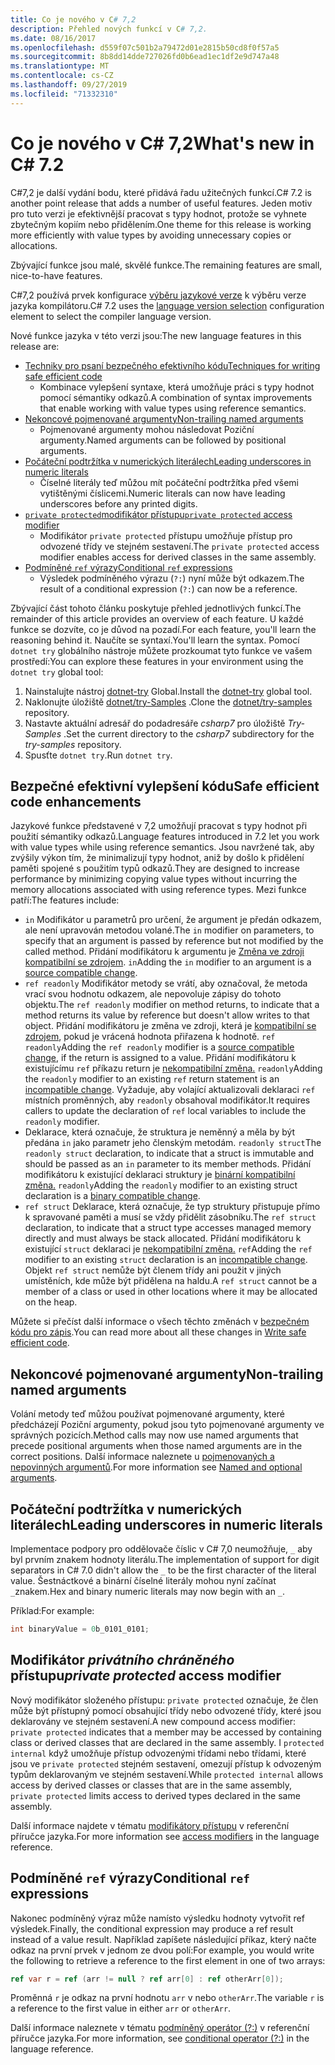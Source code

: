```yaml
---
title: Co je nového v C# 7,2
description: Přehled nových funkcí v C# 7,2.
ms.date: 08/16/2017
ms.openlocfilehash: d559f07c501b2a79472d01e2815b50cd8f0f57a5
ms.sourcegitcommit: 8b8dd14dde727026fd0b6ead1ec1df2e9d747a48
ms.translationtype: MT
ms.contentlocale: cs-CZ
ms.lasthandoff: 09/27/2019
ms.locfileid: "71332310"
---
```

# <a name="whats-new-in-c-72"></a><span data-ttu-id="00ac8-103">Co je nového v C# 7,2</span><span class="sxs-lookup"><span data-stu-id="00ac8-103">What's new in C# 7.2</span></span>

<span data-ttu-id="00ac8-104">C#7,2 je další vydání bodu, které přidává řadu užitečných funkcí.</span><span class="sxs-lookup"><span data-stu-id="00ac8-104">C# 7.2 is another point release that adds a number of useful features.</span></span>
<span data-ttu-id="00ac8-105">Jeden motiv pro tuto verzi je efektivnější pracovat s typy hodnot, protože se vyhnete zbytečným kopiím nebo přidělením.</span><span class="sxs-lookup"><span data-stu-id="00ac8-105">One theme for this release is working more efficiently with value types by avoiding unnecessary copies or allocations.</span></span>

<span data-ttu-id="00ac8-106">Zbývající funkce jsou malé, skvělé funkce.</span><span class="sxs-lookup"><span data-stu-id="00ac8-106">The remaining features are small, nice-to-have features.</span></span>

<span data-ttu-id="00ac8-107">C#7,2 používá prvek konfigurace [výběru jazykové verze](../language-reference/configure-language-version.md) k výběru verze jazyka kompilátoru.</span><span class="sxs-lookup"><span data-stu-id="00ac8-107">C# 7.2 uses the [language version selection](../language-reference/configure-language-version.md) configuration element to select the compiler language version.</span></span>

<span data-ttu-id="00ac8-108">Nové funkce jazyka v této verzi jsou:</span><span class="sxs-lookup"><span data-stu-id="00ac8-108">The new language features in this release are:</span></span>

- [<span data-ttu-id="00ac8-109">Techniky pro psaní bezpečného efektivního kódu</span><span class="sxs-lookup"><span data-stu-id="00ac8-109">Techniques for writing safe efficient code</span></span>](#safe-efficient-code-enhancements)
  - <span data-ttu-id="00ac8-110">Kombinace vylepšení syntaxe, která umožňuje práci s typy hodnot pomocí sémantiky odkazů.</span><span class="sxs-lookup"><span data-stu-id="00ac8-110">A combination of syntax improvements that enable working with value types using reference semantics.</span></span>
- [<span data-ttu-id="00ac8-111">Nekoncové pojmenované argumenty</span><span class="sxs-lookup"><span data-stu-id="00ac8-111">Non-trailing named arguments</span></span>](#non-trailing-named-arguments)
  - <span data-ttu-id="00ac8-112">Pojmenované argumenty mohou následovat Poziční argumenty.</span><span class="sxs-lookup"><span data-stu-id="00ac8-112">Named arguments can be followed by positional arguments.</span></span>
- [<span data-ttu-id="00ac8-113">Počáteční podtržítka v numerických literálech</span><span class="sxs-lookup"><span data-stu-id="00ac8-113">Leading underscores in numeric literals</span></span>](#leading-underscores-in-numeric-literals)
  - <span data-ttu-id="00ac8-114">Číselné literály teď můžou mít počáteční podtržítka před všemi vytištěnými číslicemi.</span><span class="sxs-lookup"><span data-stu-id="00ac8-114">Numeric literals can now have leading underscores before any printed digits.</span></span>
- [<span data-ttu-id="00ac8-115">`private protected`modifikátor přístupu</span><span class="sxs-lookup"><span data-stu-id="00ac8-115">`private protected` access modifier</span></span>](#private-protected-access-modifier)
  - <span data-ttu-id="00ac8-116">Modifikátor `private protected` přístupu umožňuje přístup pro odvozené třídy ve stejném sestavení.</span><span class="sxs-lookup"><span data-stu-id="00ac8-116">The `private protected` access modifier enables access for derived classes in the same assembly.</span></span>
- [<span data-ttu-id="00ac8-117">Podmíněné `ref` výrazy</span><span class="sxs-lookup"><span data-stu-id="00ac8-117">Conditional `ref` expressions</span></span>](#conditional-ref-expressions)
  - <span data-ttu-id="00ac8-118">Výsledek podmíněného výrazu (`?:`) nyní může být odkazem.</span><span class="sxs-lookup"><span data-stu-id="00ac8-118">The result of a conditional expression (`?:`) can now be a reference.</span></span>

<span data-ttu-id="00ac8-119">Zbývající část tohoto článku poskytuje přehled jednotlivých funkcí.</span><span class="sxs-lookup"><span data-stu-id="00ac8-119">The remainder of this article provides an overview of each feature.</span></span> <span data-ttu-id="00ac8-120">U každé funkce se dozvíte, co je důvod na pozadí.</span><span class="sxs-lookup"><span data-stu-id="00ac8-120">For each feature, you'll learn the reasoning behind it.</span></span> <span data-ttu-id="00ac8-121">Naučíte se syntaxí.</span><span class="sxs-lookup"><span data-stu-id="00ac8-121">You'll learn the syntax.</span></span> <span data-ttu-id="00ac8-122">Pomocí `dotnet try` globálního nástroje můžete prozkoumat tyto funkce ve vašem prostředí:</span><span class="sxs-lookup"><span data-stu-id="00ac8-122">You can explore these features in your environment using the `dotnet try` global tool:</span></span>

1. <span data-ttu-id="00ac8-123">Nainstalujte nástroj [dotnet-try](https://github.com/dotnet/try/blob/master/README.md#setup) Global.</span><span class="sxs-lookup"><span data-stu-id="00ac8-123">Install the [dotnet-try](https://github.com/dotnet/try/blob/master/README.md#setup) global tool.</span></span>
1. <span data-ttu-id="00ac8-124">Naklonujte úložiště [dotnet/try-Samples](https://github.com/dotnet/try-samples) .</span><span class="sxs-lookup"><span data-stu-id="00ac8-124">Clone the [dotnet/try-samples](https://github.com/dotnet/try-samples) repository.</span></span>
1. <span data-ttu-id="00ac8-125">Nastavte aktuální adresář do podadresáře *csharp7* pro úložiště *Try-Samples* .</span><span class="sxs-lookup"><span data-stu-id="00ac8-125">Set the current directory to the *csharp7* subdirectory for the *try-samples* repository.</span></span>
1. <span data-ttu-id="00ac8-126">Spusťte `dotnet try`.</span><span class="sxs-lookup"><span data-stu-id="00ac8-126">Run `dotnet try`.</span></span>

## <a name="safe-efficient-code-enhancements"></a><span data-ttu-id="00ac8-127">Bezpečné efektivní vylepšení kódu</span><span class="sxs-lookup"><span data-stu-id="00ac8-127">Safe efficient code enhancements</span></span>

<span data-ttu-id="00ac8-128">Jazykové funkce představené v 7,2 umožňují pracovat s typy hodnot při použití sémantiky odkazů.</span><span class="sxs-lookup"><span data-stu-id="00ac8-128">Language features introduced in 7.2 let you work with value types while using reference semantics.</span></span> <span data-ttu-id="00ac8-129">Jsou navržené tak, aby zvýšily výkon tím, že minimalizují typy hodnot, aniž by došlo k přidělení paměti spojené s použitím typů odkazů.</span><span class="sxs-lookup"><span data-stu-id="00ac8-129">They are designed to increase performance by minimizing copying value types without incurring the memory allocations associated with using reference types.</span></span> <span data-ttu-id="00ac8-130">Mezi funkce patří:</span><span class="sxs-lookup"><span data-stu-id="00ac8-130">The features include:</span></span>

- <span data-ttu-id="00ac8-131">`in` Modifikátor u parametrů pro určení, že argument je předán odkazem, ale není upravován metodou volané.</span><span class="sxs-lookup"><span data-stu-id="00ac8-131">The `in` modifier on parameters, to specify that an argument is passed by reference but not modified by the called method.</span></span> <span data-ttu-id="00ac8-132">Přidání modifikátoru k argumentu je [Změna ve zdroji kompatibilní se zdrojem](version-update-considerations.md#source-compatible-changes). `in`</span><span class="sxs-lookup"><span data-stu-id="00ac8-132">Adding the `in` modifier to an argument is a [source compatible change](version-update-considerations.md#source-compatible-changes).</span></span>
- <span data-ttu-id="00ac8-133">`ref readonly` Modifikátor metody se vrátí, aby označoval, že metoda vrací svou hodnotu odkazem, ale nepovoluje zápisy do tohoto objektu.</span><span class="sxs-lookup"><span data-stu-id="00ac8-133">The `ref readonly` modifier on method returns, to indicate that a method returns its value by reference but doesn't allow writes to that object.</span></span> <span data-ttu-id="00ac8-134">Přidání modifikátoru je změna ve zdroji, která je [kompatibilní se zdrojem](version-update-considerations.md#source-compatible-changes), pokud je vrácená hodnota přiřazena k hodnotě. `ref readonly`</span><span class="sxs-lookup"><span data-stu-id="00ac8-134">Adding the `ref readonly` modifier is a [source compatible change](version-update-considerations.md#source-compatible-changes), if the return is assigned to a value.</span></span> <span data-ttu-id="00ac8-135">Přidání modifikátoru k existujícímu `ref` příkazu return je [nekompatibilní změna.](version-update-considerations.md#incompatible-changes) `readonly`</span><span class="sxs-lookup"><span data-stu-id="00ac8-135">Adding the `readonly` modifier to an existing `ref` return statement is an [incompatible change](version-update-considerations.md#incompatible-changes).</span></span> <span data-ttu-id="00ac8-136">Vyžaduje, aby volající aktualizovali deklaraci `ref` místních proměnných, aby `readonly` obsahoval modifikátor.</span><span class="sxs-lookup"><span data-stu-id="00ac8-136">It requires callers to update the declaration of `ref` local variables to include the `readonly` modifier.</span></span>
- <span data-ttu-id="00ac8-137">Deklarace, která označuje, že struktura je neměnný a měla by být předána `in` jako parametr jeho členským metodám. `readonly struct`</span><span class="sxs-lookup"><span data-stu-id="00ac8-137">The `readonly struct` declaration, to indicate that a struct is immutable and should be passed as an `in` parameter to its member methods.</span></span> <span data-ttu-id="00ac8-138">Přidání modifikátoru k existující deklaraci struktury je [binární kompatibilní změna.](version-update-considerations.md#binary-compatible-changes) `readonly`</span><span class="sxs-lookup"><span data-stu-id="00ac8-138">Adding the `readonly` modifier to an existing struct declaration is a [binary compatible change](version-update-considerations.md#binary-compatible-changes).</span></span>
- <span data-ttu-id="00ac8-139">`ref struct` Deklarace, která označuje, že typ struktury přistupuje přímo k spravované paměti a musí se vždy přidělit zásobníku.</span><span class="sxs-lookup"><span data-stu-id="00ac8-139">The `ref struct` declaration, to indicate that a struct type accesses managed memory directly and must always be stack allocated.</span></span> <span data-ttu-id="00ac8-140">Přidání modifikátoru k existující `struct` deklaraci je [nekompatibilní změna.](version-update-considerations.md#incompatible-changes) `ref`</span><span class="sxs-lookup"><span data-stu-id="00ac8-140">Adding the `ref` modifier to an existing `struct` declaration is an [incompatible change](version-update-considerations.md#incompatible-changes).</span></span> <span data-ttu-id="00ac8-141">Objekt `ref struct` nemůže být členem třídy ani použit v jiných umístěních, kde může být přidělena na haldu.</span><span class="sxs-lookup"><span data-stu-id="00ac8-141">A `ref struct` cannot be a member of a class or used in other locations where it may be allocated on the heap.</span></span>

<span data-ttu-id="00ac8-142">Můžete si přečíst další informace o všech těchto změnách v [bezpečném kódu pro zápis](../write-safe-efficient-code.md).</span><span class="sxs-lookup"><span data-stu-id="00ac8-142">You can read more about all these changes in [Write safe efficient code](../write-safe-efficient-code.md).</span></span>

## <a name="non-trailing-named-arguments"></a><span data-ttu-id="00ac8-143">Nekoncové pojmenované argumenty</span><span class="sxs-lookup"><span data-stu-id="00ac8-143">Non-trailing named arguments</span></span>

<span data-ttu-id="00ac8-144">Volání metody teď můžou používat pojmenované argumenty, které předcházejí Poziční argumenty, pokud jsou tyto pojmenované argumenty ve správných pozicích.</span><span class="sxs-lookup"><span data-stu-id="00ac8-144">Method calls may now use named arguments that precede positional arguments when those named arguments are in the correct positions.</span></span> <span data-ttu-id="00ac8-145">Další informace naleznete u [pojmenovaných a nepovinných argumentů](../programming-guide/classes-and-structs/named-and-optional-arguments.md).</span><span class="sxs-lookup"><span data-stu-id="00ac8-145">For more information see [Named and optional arguments](../programming-guide/classes-and-structs/named-and-optional-arguments.md).</span></span>

## <a name="leading-underscores-in-numeric-literals"></a><span data-ttu-id="00ac8-146">Počáteční podtržítka v numerických literálech</span><span class="sxs-lookup"><span data-stu-id="00ac8-146">Leading underscores in numeric literals</span></span>

<span data-ttu-id="00ac8-147">Implementace podpory pro oddělovače číslic v C# 7,0 neumožňuje, `_` aby byl prvním znakem hodnoty literálu.</span><span class="sxs-lookup"><span data-stu-id="00ac8-147">The implementation of support for digit separators in C# 7.0 didn't allow the `_` to be the first character of the literal value.</span></span> <span data-ttu-id="00ac8-148">Šestnáctkové a binární číselné literály mohou nyní začínat `_`znakem.</span><span class="sxs-lookup"><span data-stu-id="00ac8-148">Hex and binary numeric literals may now begin with an `_`.</span></span>

<span data-ttu-id="00ac8-149">Příklad:</span><span class="sxs-lookup"><span data-stu-id="00ac8-149">For example:</span></span>

```csharp
int binaryValue = 0b_0101_0101;
```

## <a name="private-protected-access-modifier"></a><span data-ttu-id="00ac8-150">Modifikátor *privátního chráněného* přístupu</span><span class="sxs-lookup"><span data-stu-id="00ac8-150">*private protected* access modifier</span></span>

<span data-ttu-id="00ac8-151">Nový modifikátor složeného přístupu: `private protected` označuje, že člen může být přístupný pomocí obsahující třídy nebo odvozené třídy, které jsou deklarovány ve stejném sestavení.</span><span class="sxs-lookup"><span data-stu-id="00ac8-151">A new compound access modifier: `private protected` indicates that a member may be accessed by containing class or derived classes that are declared in the same assembly.</span></span> <span data-ttu-id="00ac8-152">I `protected internal` když umožňuje přístup odvozenými třídami nebo třídami, které jsou ve `private protected` stejném sestavení, omezují přístup k odvozeným typům deklarovaným ve stejném sestavení.</span><span class="sxs-lookup"><span data-stu-id="00ac8-152">While `protected internal` allows access by derived classes or classes that are in the same assembly, `private protected` limits access to derived types declared in the same assembly.</span></span>

<span data-ttu-id="00ac8-153">Další informace najdete v tématu [modifikátory přístupu](../language-reference/keywords/access-modifiers.md) v referenční příručce jazyka.</span><span class="sxs-lookup"><span data-stu-id="00ac8-153">For more information see [access modifiers](../language-reference/keywords/access-modifiers.md) in the language reference.</span></span>

## <a name="conditional-ref-expressions"></a><span data-ttu-id="00ac8-154">Podmíněné `ref` výrazy</span><span class="sxs-lookup"><span data-stu-id="00ac8-154">Conditional `ref` expressions</span></span>

<span data-ttu-id="00ac8-155">Nakonec podmíněný výraz může namísto výsledku hodnoty vytvořit ref výsledek.</span><span class="sxs-lookup"><span data-stu-id="00ac8-155">Finally, the conditional expression may produce a ref result instead of a value result.</span></span> <span data-ttu-id="00ac8-156">Například zapíšete následující příkaz, který načte odkaz na první prvek v jednom ze dvou polí:</span><span class="sxs-lookup"><span data-stu-id="00ac8-156">For example, you would write the following to retrieve a reference to the first element in one of two arrays:</span></span>

```csharp
ref var r = ref (arr != null ? ref arr[0] : ref otherArr[0]);
```

<span data-ttu-id="00ac8-157">Proměnná `r` je odkaz na první hodnotu `arr` v nebo `otherArr`.</span><span class="sxs-lookup"><span data-stu-id="00ac8-157">The variable `r` is a reference to the first value in either `arr` or `otherArr`.</span></span>

<span data-ttu-id="00ac8-158">Další informace naleznete v tématu [podmíněný operátor (?:)](../language-reference/operators/conditional-operator.md) v referenční příručce jazyka.</span><span class="sxs-lookup"><span data-stu-id="00ac8-158">For more information, see [conditional operator (?:)](../language-reference/operators/conditional-operator.md) in the language reference.</span></span>

